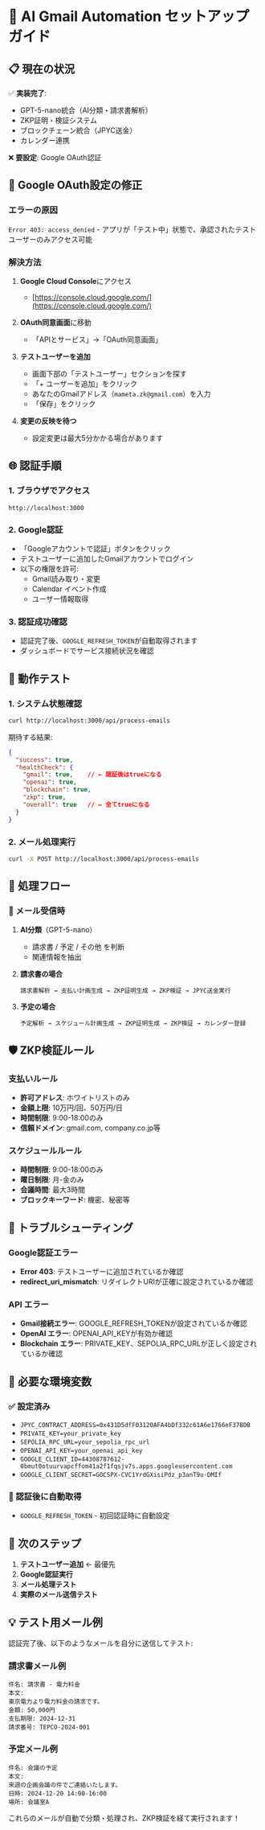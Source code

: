 # 🚀 AI Gmail Automation セットアップガイド

## 📋 現在の状況

✅ **実装完了**:
- GPT-5-nano統合（AI分類・請求書解析）
- ZKP証明・検証システム
- ブロックチェーン統合（JPYC送金）
- カレンダー連携

❌ **要設定**: Google OAuth認証

## 🔧 Google OAuth設定の修正

### エラーの原因
`Error 403: access_denied` - アプリが「テスト中」状態で、承認されたテストユーザーのみアクセス可能

### 解決方法

1. **Google Cloud Console**にアクセス
   - [https://console.cloud.google.com/](https://console.cloud.google.com/)

2. **OAuth同意画面**に移動
   - 「APIとサービス」→「OAuth同意画面」

3. **テストユーザーを追加**
   - 画面下部の「テストユーザー」セクションを探す
   - 「+ ユーザーを追加」をクリック
   - あなたのGmailアドレス（`mameta.zk@gmail.com`）を入力
   - 「保存」をクリック

4. **変更の反映を待つ**
   - 設定変更は最大5分かかる場合があります

## 🌐 認証手順

### 1. ブラウザでアクセス
```
http://localhost:3000
```

### 2. Google認証
- 「Googleアカウントで認証」ボタンをクリック
- テストユーザーに追加したGmailアカウントでログイン
- 以下の権限を許可:
  - Gmail読み取り・変更
  - Calendar イベント作成
  - ユーザー情報取得

### 3. 認証成功確認
- 認証完了後、`GOOGLE_REFRESH_TOKEN`が自動取得されます
- ダッシュボードでサービス接続状況を確認

## 🧪 動作テスト

### 1. システム状態確認
```bash
curl http://localhost:3000/api/process-emails
```

期待する結果:
```json
{
  "success": true,
  "healthCheck": {
    "gmail": true,    // ← 認証後はtrueになる
    "openai": true,
    "blockchain": true,
    "zkp": true,
    "overall": true   // ← 全てtrueになる
  }
}
```

### 2. メール処理実行
```bash
curl -X POST http://localhost:3000/api/process-emails
```

## 🔄 処理フロー

### 📧 メール受信時
1. **AI分類**（GPT-5-nano）
   - 請求書 / 予定 / その他 を判断
   - 関連情報を抽出

2. **請求書の場合**
   ```
   請求書解析 → 支払い計画生成 → ZKP証明生成 → ZKP検証 → JPYC送金実行
   ```

3. **予定の場合**
   ```
   予定解析 → スケジュール計画生成 → ZKP証明生成 → ZKP検証 → カレンダー登録
   ```

## 🛡️ ZKP検証ルール

### 支払いルール
- **許可アドレス**: ホワイトリストのみ
- **金額上限**: 10万円/回、50万円/日
- **時間制限**: 9:00-18:00のみ
- **信頼ドメイン**: gmail.com, company.co.jp等

### スケジュールルール
- **時間制限**: 9:00-18:00のみ
- **曜日制限**: 月-金のみ
- **会議時間**: 最大3時間
- **ブロックキーワード**: 機密、秘密等

## 🚨 トラブルシューティング

### Google認証エラー
- **Error 403**: テストユーザーに追加されているか確認
- **redirect_uri_mismatch**: リダイレクトURIが正確に設定されているか確認

### API エラー
- **Gmail接続エラー**: GOOGLE_REFRESH_TOKENが設定されているか確認
- **OpenAI エラー**: OPENAI_API_KEYが有効か確認
- **Blockchain エラー**: PRIVATE_KEY、SEPOLIA_RPC_URLが正しく設定されているか確認

## 📝 必要な環境変数

### ✅ 設定済み
- `JPYC_CONTRACT_ADDRESS=0x431D5dfF03120AFA4bDf332c61A6e1766eF37BDB`
- `PRIVATE_KEY=your_private_key`
- `SEPOLIA_RPC_URL=your_sepolia_rpc_url`
- `OPENAI_API_KEY=your_openai_api_key`
- `GOOGLE_CLIENT_ID=44308787612-0bmut0otuurvapcffom41a2f1fqsjv7s.apps.googleusercontent.com`
- `GOOGLE_CLIENT_SECRET=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`

### 🔄 認証後に自動取得
- `GOOGLE_REFRESH_TOKEN` - 初回認証時に自動設定

## 🎯 次のステップ

1. **テストユーザー追加** ← 最優先
2. **Google認証実行**
3. **メール処理テスト**
4. **実際のメール送信テスト**

## 💡 テスト用メール例

認証完了後、以下のようなメールを自分に送信してテスト:

### 請求書メール例
```
件名: 請求書 - 電力料金
本文: 
東京電力より電力料金の請求です。
金額: 50,000円
支払期限: 2024-12-31
請求番号: TEPCO-2024-001
```

### 予定メール例
```
件名: 会議の予定
本文:
来週の企画会議の件でご連絡いたします。
日時: 2024-12-20 14:00-16:00
場所: 会議室A
```

これらのメールが自動で分類・処理され、ZKP検証を経て実行されます！ 